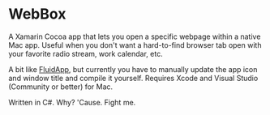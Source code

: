 # WebBox

A Xamarin Cocoa app that lets you open a specific webpage within a native Mac 
app. Useful when you don't want a hard-to-find browser tab open with your 
favorite radio stream, work calendar, etc. 

A bit like [FluidApp](https://fluidapp.com/), but currently you have to manually 
update the app icon and window title and compile it yourself. Requires Xcode and 
Visual Studio (Community or better) for Mac.

Written in C#. Why? 'Cause. Fight me.

